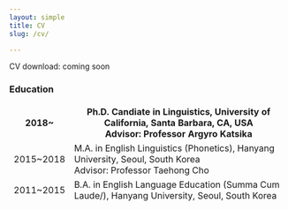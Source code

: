 ```yaml
---
layout: simple
title: CV
slug: /cv/

---
```

<html>
<style>
table, th, td {
  border-style: hidden;
}
</style>
<body>
  
CV download: coming soon


<h3>Education</h3>

  <table style="width:100%">
  <tr>
    <th>2018~</th>
    <th>Ph.D. Candiate in Linguistics, University of California, Santa Barbara, CA, USA <br>
        Advisor: Professor Argyro Katsika</th>
  </tr>
  <tr>
    <td>2015~2018</td>
    <td>M.A. in English Linguistics (Phonetics), Hanyang University, Seoul, South Korea <br>
        Advisor: Professor Taehong Cho</td>
  </tr>
  <tr>
    <td>2011~2015</td>
    <td>B.A. in English Language Education (<t>Summa Cum Laude/<t>), Hanyang University, Seoul, South Korea</td>
  </tr>
</table>

  </body>
  </html>
